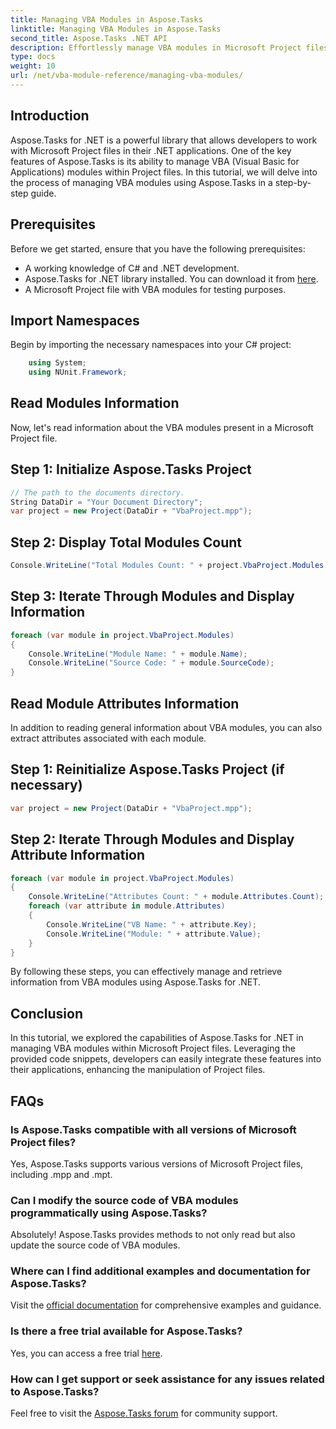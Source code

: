 ```yaml
---
title: Managing VBA Modules in Aspose.Tasks
linktitle: Managing VBA Modules in Aspose.Tasks
second_title: Aspose.Tasks .NET API
description: Effortlessly manage VBA modules in Microsoft Project files using Aspose.Tasks for .NET. Explore step-by-step guidance and enhance your development workflow.
type: docs
weight: 10
url: /net/vba-module-reference/managing-vba-modules/
---
```

## Introduction
Aspose.Tasks for .NET is a powerful library that allows developers to work with Microsoft Project files in their .NET applications. One of the key features of Aspose.Tasks is its ability to manage VBA (Visual Basic for Applications) modules within Project files. In this tutorial, we will delve into the process of managing VBA modules using Aspose.Tasks in a step-by-step guide.
## Prerequisites
Before we get started, ensure that you have the following prerequisites:
- A working knowledge of C# and .NET development.
- Aspose.Tasks for .NET library installed. You can download it from [here](https://releases.aspose.com/tasks/net/).
- A Microsoft Project file with VBA modules for testing purposes.
## Import Namespaces
Begin by importing the necessary namespaces into your C# project:
```csharp
    using System;
    using NUnit.Framework;
```
## Read Modules Information
Now, let's read information about the VBA modules present in a Microsoft Project file.
## Step 1: Initialize Aspose.Tasks Project
```csharp
// The path to the documents directory.
String DataDir = "Your Document Directory";
var project = new Project(DataDir + "VbaProject.mpp");
```
## Step 2: Display Total Modules Count
```csharp
Console.WriteLine("Total Modules Count: " + project.VbaProject.Modules.Count);
```
## Step 3: Iterate Through Modules and Display Information
```csharp
foreach (var module in project.VbaProject.Modules)
{
    Console.WriteLine("Module Name: " + module.Name);
    Console.WriteLine("Source Code: " + module.SourceCode);
}
```
## Read Module Attributes Information
In addition to reading general information about VBA modules, you can also extract attributes associated with each module.
## Step 1: Reinitialize Aspose.Tasks Project (if necessary)
```csharp
var project = new Project(DataDir + "VbaProject.mpp");
```
## Step 2: Iterate Through Modules and Display Attribute Information
```csharp
foreach (var module in project.VbaProject.Modules)
{
    Console.WriteLine("Attributes Count: " + module.Attributes.Count);
    foreach (var attribute in module.Attributes)
    {
        Console.WriteLine("VB Name: " + attribute.Key);
        Console.WriteLine("Module: " + attribute.Value);
    }
}
```
By following these steps, you can effectively manage and retrieve information from VBA modules using Aspose.Tasks for .NET.
## Conclusion
In this tutorial, we explored the capabilities of Aspose.Tasks for .NET in managing VBA modules within Microsoft Project files. Leveraging the provided code snippets, developers can easily integrate these features into their applications, enhancing the manipulation of Project files.

## FAQs
### Is Aspose.Tasks compatible with all versions of Microsoft Project files?
Yes, Aspose.Tasks supports various versions of Microsoft Project files, including .mpp and .mpt.
### Can I modify the source code of VBA modules programmatically using Aspose.Tasks?
Absolutely! Aspose.Tasks provides methods to not only read but also update the source code of VBA modules.
### Where can I find additional examples and documentation for Aspose.Tasks?
Visit the [official documentation](https://reference.aspose.com/tasks/net/) for comprehensive examples and guidance.
### Is there a free trial available for Aspose.Tasks?
Yes, you can access a free trial [here](https://releases.aspose.com/).
### How can I get support or seek assistance for any issues related to Aspose.Tasks?
Feel free to visit the [Aspose.Tasks forum](https://forum.aspose.com/c/tasks/15) for community support.